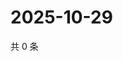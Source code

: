 # 2025-10-29

共 0 条

<!-- BEGIN ZHIHUQUESTIONS -->
<!-- 最后更新时间 Wed Oct 29 2025 04:13:41 GMT+0800 (China Standard Time) -->

<!-- END ZHIHUQUESTIONS -->
